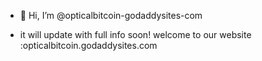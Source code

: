 - 👋 Hi, I’m @opticalbitcoin-godaddysites-com
- <!---
- 👀 I’m interested in ...
- 🌱 I’m currently learning about (powx)
- --->
- 💞️ I’m looking to collaborate on discord : https://discord.com/invite/JvPep78Ysa
- 📫 How to reach me : p.jagadeesh812@outlook.com 
- 
<!---
opticalbitcoin-godaddysites-com is a ✨ special ✨ repository because its `README.md` (this file) appears on your GitHub profile.
You can click the Preview link to take a look at your changes.
--->
it will update with full info soon!
welcome to our website  :opticalbitcoin.godaddysites.com
